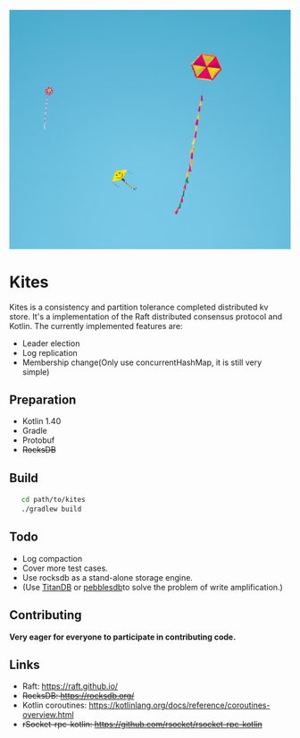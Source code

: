 ![](./image/kites.jpeg)

# Kites

Kites is a consistency and partition tolerance completed distributed kv store.
It's a implementation of the Raft distributed consensus protocol and Kotlin.
The currently implemented features are:

* Leader election
* Log replication
* Membership change(Only use concurrentHashMap, it is still very simple)

## Preparation

* Kotlin 1.40
* Gradle
* Protobuf
* ~~RocksDB~~

## Build

```bash
   cd path/to/kites
   ./gradlew build
```

## Todo

* Log compaction
* Cover more test cases.
* Use rocksdb as a stand-alone storage engine.
* (Use [TitanDB](https://pingcap.com/blog/titan-storage-engine-design-and-implementation/) or [pebblesdb](https://github.com/utsaslab/pebblesdb)to solve the problem of write amplification.)

## Contributing

**Very eager for everyone to participate in contributing code.**

## Links

* Raft: https://raft.github.io/
* ~~RocksDB: https://rocksdb.org/~~
* Kotlin coroutines: https://kotlinlang.org/docs/reference/coroutines-overview.html
* ~~rSocket-rpc-kotlin: https://github.com/rsocket/rsocket-rpc-kotlin~~
